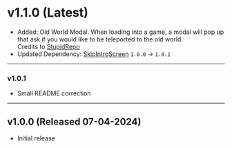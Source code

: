# v1.1.0 (Latest)
- Added: Old World Modal. When loading into a game, a modal will pop up that ask if you would like to be teleported to the old world. 
	<br>Credits to [StupidRepo](https://github.com/StupidRepo)
- Updated Dependency: [SkipIntroScreen](https://thunderstore.io/c/content-warning/p/RamuneNeptune/SkipIntroScreen/) `1.0.0` -> `1.0.1`

---

### v1.0.1
- Small README correction

---

## v1.0.0 (Released 07-04-2024)
- Initial release